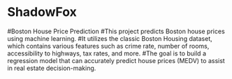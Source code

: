 # ShadowFox
#Boston House Price Prediction
#This project predicts Boston house prices using machine learning.
#It utilizes the classic Boston Housing dataset, which contains various features such as crime rate, number of rooms, accessibility to highways, tax rates, and more.
#The goal is to build a regression model that can accurately predict house prices (MEDV) to assist in real estate decision-making.
